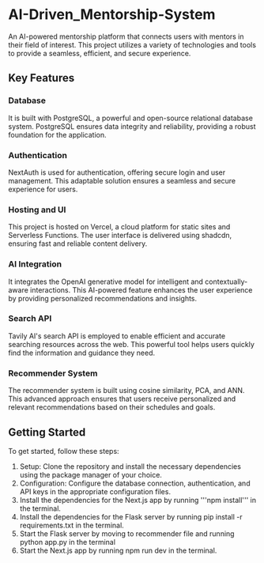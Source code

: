 # AI-Driven_Mentorship-System

An AI-powered mentorship platform that connects users with mentors in their field of interest. This project utilizes a variety of technologies and tools to provide a seamless, efficient, and secure experience.

## Key Features

### Database
It is built with PostgreSQL, a powerful and open-source relational database system. PostgreSQL ensures data integrity and reliability, providing a robust foundation for the application.

### Authentication
NextAuth is used for authentication, offering secure login and user management. This adaptable solution ensures a seamless and secure experience for users.

### Hosting and UI
This project is hosted on Vercel, a cloud platform for static sites and Serverless Functions. The user interface is delivered using shadcdn, ensuring fast and reliable content delivery.

### AI Integration
It integrates the OpenAI generative model for intelligent and contextually-aware interactions. This AI-powered feature enhances the user experience by providing personalized recommendations and insights.

### Search API
Tavily AI's search API is employed to enable efficient and accurate searching resources across the web. This powerful tool helps users quickly find the information and guidance they need.

### Recommender System
The recommender system is built using cosine similarity, PCA, and ANN. This advanced approach ensures that users receive personalized and relevant recommendations based on their schedules and goals.

## Getting Started
To get started, follow these steps:

1. Setup: Clone the repository and install the necessary dependencies using the package manager of your choice.
2. Configuration: Configure the database connection, authentication, and API keys in the appropriate configuration files.
3. Install the dependencies for the Next.js app by running '''npm install''' in the terminal.
4. Install the dependencies for the Flask server by running pip install -r requirements.txt in the terminal.
5. Start the Flask server by moving to recommender file and running python app.py in the terminal
6. Start the Next.js app by running npm run dev in the terminal.
